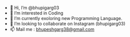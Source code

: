 - 👋 Hi, I’m @bhupigarg03
- 👀 I’m interested in Coding
- 🌱 I’m currently exoloring new Programming Language.
- 💞️ I’m looking to collaborate on Instagram (bhupigarg03)
- 📫 Mail me : bhupeshgarg38@gmail.com


<!---
bhupigarg03/bhupigarg03 is a ✨ special ✨ repository because its `README.md` (this file) appears on your GitHub profile.
You can click the Preview link to take a look at your changes.
--->
